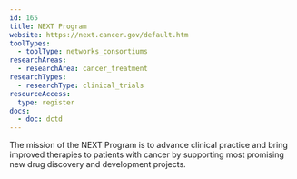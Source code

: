 ```yaml
---
id: 165
title: NEXT Program
website: https://next.cancer.gov/default.htm
toolTypes:
  - toolType: networks_consortiums
researchAreas:
  - researchArea: cancer_treatment
researchTypes:
  - researchType: clinical_trials
resourceAccess:
  type: register
docs:
  - doc: dctd
---
```

The mission of the NEXT Program is to advance clinical practice and bring improved therapies to patients with cancer by supporting most promising new drug discovery and development projects.
